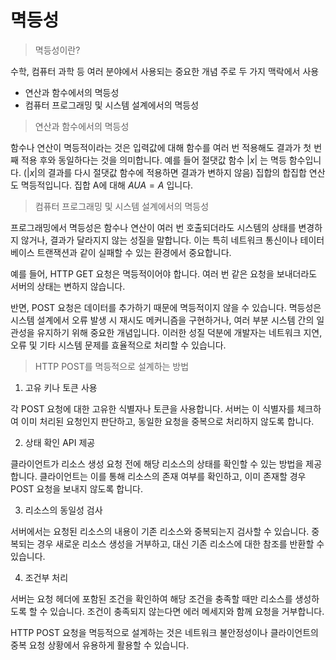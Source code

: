 # 멱등성

> 멱등성이란?

수학, 컴퓨터 과학 등 여러 분야에서 사용되는 중요한 개념
주로 두 가지 맥락에서 사용

- 연산과 함수에서의 멱등성
- 컴퓨터 프로그래밍 및 시스템 설계에서의 멱등성

> 연산과 함수에서의 멱등성

함수나 연산이 멱등적이라는 것은 입력값에 대해 함수를 여러 번 적용해도 결과가 첫 번째 적용 후와 동일하다는 것을 의미합니다.
예를 들어 절댓값 함수 $|x|$ 는 멱등 함수입니다. ($|x|$의 결과를 다시 절댓값 함수에 적용하면 결과가 변하지 않음)
집합의 합집합 연산도 멱등적입니다.
집합 A에 대해 $AUA = A$ 입니다.

> 컴퓨터 프로그래밍 및 시스템 설계에서의 멱등성

프로그래밍에서 멱등성은 함수나 연산이 여러 번 호출되더라도 시스템의 상태를 변경하지 않거나, 결과가 달라지지 않는 성질을 말합니다.
이는 특히 네트워크 통신이나 테이터베이스 트랜잭션과 같이 실패할 수 있는 환경에서 중요합니다.

예를 들어, HTTP GET 요청은 멱등적이어야 합니다.
여러 번 같은 요청을 보내더라도 서버의 상태는 변하지 않습니다.

반면, POST 요청은 데이터를 추가하기 때문에 멱등적이지 않을 수 있습니다.
멱등성은 시스템 설계에서 오류 발생 시 재시도 메커니즘을 구현하거나, 여러 부분 시스템 간의 일관성을 유지하기 위해 중요한 개념입니다.
이러한 성질 덕분에 개발자는 네트워크 지연, 오류 및 기타 시스템 문제를 효율적으로 처리할 수 있습니다.

> HTTP POST를 멱등적으로 설계하는 방법

1. 고유 키나 토큰 사용

각 POST 요청에 대한 고유한 식별자나 토큰을 사용합니다.
서버는 이 식별자를 체크하여 이미 처리된 요청인지 판단하고, 동일한 요청을 중복으로 처리하지 않도록 합니다.

2. 상태 확인 API 제공

클라이언트가 리소스 생성 요청 전에 해당 리소스의 상태를 확인할 수 있는 방법을 제공합니다.
클라이언트는 이를 통해 리소스의 존재 여부를 확인하고, 이미 존재할 경우 POST 요청을 보내지 않도록 합니다.

3. 리소스의 동일성 검사

서버에서는 요청된 리소스의 내용이 기존 리소스와 중복되는지 검사할 수 있습니다.
중복되는 경우 새로운 리소스 생성을 거부하고, 대신 기존 리소스에 대한 참조를 반환할 수 있습니다.

4. 조건부 처리

서버는 요청 헤더에 포함된 조건을 확인하여 해당 조건을 충족할 때만 리소스를 생성하도록 할 수 있습니다.
조건이 충족되지 않는다면 에러 메세지와 함께 요청을 거부합니다.

HTTP POST 요청을 멱등적으로 설계하는 것은 네트워크 불안정성이나 클라이언트의 중복 요청 상황에서 유용하게 활용할 수 있습니다.
